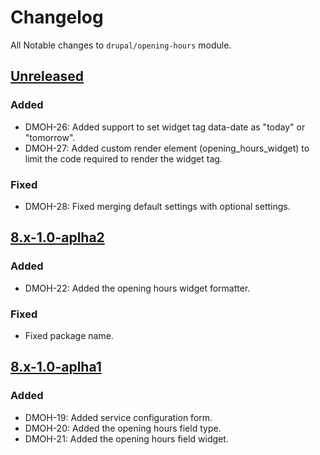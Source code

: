 # Changelog

All Notable changes to `drupal/opening-hours` module.

## [Unreleased]

### Added

* DMOH-26: Added support to set widget tag data-date as "today" or "tomorrow".
* DMOH-27: Added custom render element (opening_hours_widget) to limit the code
  required to render the widget tag.
  
### Fixed

* DMOH-28: Fixed merging default settings with optional settings.

## [8.x-1.0-aplha2]

### Added

* DMOH-22: Added the opening hours widget formatter.

### Fixed

* Fixed package name.

## [8.x-1.0-aplha1]

### Added

* DMOH-19: Added service configuration form.
* DMOH-20: Added the opening hours field type.
* DMOH-21: Added the opening hours field widget.

[8.x-1.0-aplha2]: https://github.com/StadGent/drupal_module_opening-hours/compare/8.x-1.0-aplha1...8.x-1.0-aplha2
[8.x-1.0-aplha1]: https://github.com/StadGent/drupal_module_opening-hours/releases/tag/8.x-1.0-aplha1
[Unreleased]: https://github.com/StadGent/drupal_module_opening-hours/compare/master...develop
